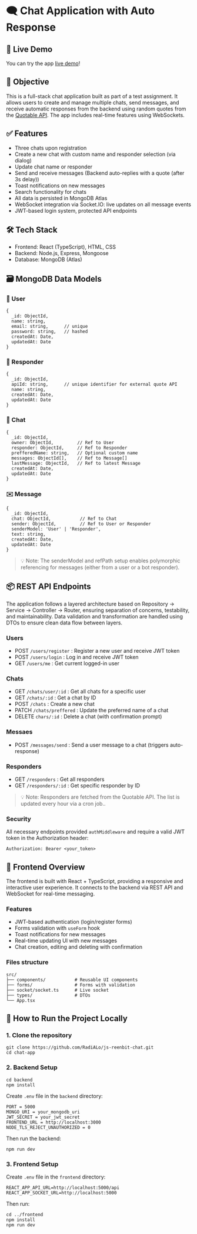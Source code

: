 # 🗨️ Chat Application with Auto Response

## 🔗 Live Demo
You can try the app [live demo](https://js-reenbit-chat.onrender.com)!

## 📌 Objective

This is a full-stack chat application built as part of a test assignment. It allows users to create and manage multiple chats, send messages, and receive automatic responses from the backend using random quotes from the [Quotable API](https://github.com/lukePeavey/quotable). The app includes real-time features using WebSockets.


## ✅ Features

- Three chats upon registration
- Create a new chat with custom name and responder selection (via dialog)
- Update chat name or responder
- Send and receive messages (Backend auto-replies with a quote (after 3s delay))
- Toast notifications on new messages
- Search functionality for chats
- All data is persisted in MongoDB Atlas
- WebSocket integration via Socket.IO: live updates on all message events
- JWT-based login system, protected API endpoints

## 🛠️ Tech Stack

- Frontend: React (TypeScript), HTML, CSS
- Backend: Node.js, Express, Mongoose
- Database: MongoDB (Atlas)

## 🗃️ MongoDB Data Models

### 👤 User

```
{
  _id: ObjectId,
  name: string,
  email: string,      // unique
  password: string,   // hashed
  createdAt: Date,
  updatedAt: Date
}

```

### 🤖 Responder

```
{
  _id: ObjectId,
  apiId: string,      // unique identifier for external quote API
  name: string,
  createdAt: Date,
  updatedAt: Date
}
```

### 💬 Chat

```
{
  _id: ObjectId,
  owner: ObjectId,         // Ref to User
  responder: ObjectId,     // Ref to Responder
  prefferedName: string,   // Optional custom name
  messages: ObjectId[],    // Ref to Message[]
  lastMessage: ObjectId,   // Ref to latest Message
  createdAt: Date,
  updatedAt: Date
}
```

### ✉️ Message

```
{
  _id: ObjectId,
  chat: ObjectId,           // Ref to Chat
  sender: ObjectId,         // Ref to User or Responder
  senderModel: 'User' | 'Responder',
  text: string,
  createdAt: Date,
  updatedAt: Date
}
```
> 💡 Note: The senderModel and refPath setup enables polymorphic referencing for messages (either from a user or a bot responder).

## 📦 REST API Endpoints

The application follows a layered architecture based on Repository → Service → Controller → Router, ensuring separation of concerns, testability, and maintainability. Data validation and transformation are handled using DTOs to ensure clean data flow between layers.

### Users
- POST `/users/register` : Register a new user and receive JWT token
- POST `/users/login` : Log in and receive JWT token
- GET `/users/me` : Get current logged-in user

### Chats
- GET `/chats/user/:id` : Get all chats for a specific user
- GET `/chats/:id` : Get a chat by ID
- POST `/chats` : Create a new chat
- PATCH `/chats/preffered` : Update the preferred name of a chat
- DELETE `chars/:id` : Delete a chat (with confirmation prompt)

### Messaes
- POST `/messages/send` : Send a user message to a chat (triggers auto-response)

### Responders
- GET `/responders` : Get all responders
- GET `/responders/:id` : Get specific responder by ID
> 💡 Note: Responders are fetched from the Quotable API. The list is updated every hour via a cron job..

### Security
All necessary endpoints provided `authMiddleware` and require a valid JWT token in the Authorization header:
```
Authorization: Bearer <your_token>
```

## 🧩 Frontend Overview
The frontend is built with React + TypeScript, providing a responsive and interactive user experience. It connects to the backend via REST API and WebSocket for real-time messaging.

### Features
- JWT-based authentication (login/register forms)
- Forms validation with `useForm` hook
- Toast notifications for new messages
- Real-time updating UI with new messages
- Chat creation, editing and deleting with confirmation

### Files structure
```
src/
├── components/           # Reusable UI components
├── forms/                # Forms with validation
├── socket/socket.ts      # Live socket
├── types/                # DTOs
└── App.tsx
```

## 🧪 How to Run the Project Locally

### 1. Clone the repository

```
git clone https://github.com/RadiALo/js-reenbit-chat.git
cd chat-app
```

### 2. Backend Setup

```
cd backend
npm install
```

Create `.env` file in the `backend` directory:
```
PORT = 5000
MONGO_URI = your_mongodb_uri
JWT_SECRET = your_jwt_secret
FRONTEND_URL = http://localhost:3000
NODE_TLS_REJECT_UNAUTHORIZED = 0
```

Then run the backend:
```
npm run dev
```

### 3. Frontend Setup

Create `.env` file in the `frontend` directory:
```
REACT_APP_API_URL=http://localhost:5000/api
REACT_APP_SOCKET_URL=http://localhost:5000
```

Then run:
```
cd ../frontend
npm install
npm run dev
```